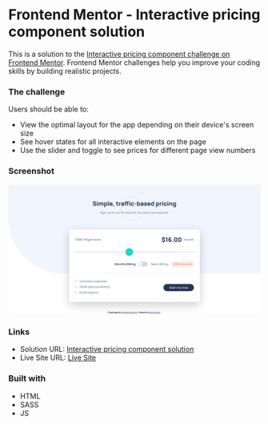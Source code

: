 # Frontend Mentor - Interactive pricing component solution

This is a solution to the [Interactive pricing component challenge on Frontend Mentor](https://www.frontendmentor.io/challenges/interactive-pricing-component-t0m8PIyY8). Frontend Mentor challenges help you improve your coding skills by building realistic projects. 

### The challenge

Users should be able to:

- View the optimal layout for the app depending on their device's screen size
- See hover states for all interactive elements on the page
- Use the slider and toggle to see prices for different page view numbers

### Screenshot

![screenshot](screenshot/screenshot.png)

### Links

- Solution URL: [Interactive pricing component solution](https://www.frontendmentor.io/solutions/interactive-pricing-component-sassjs-FIDH3wZSzJ)
- Live Site URL: [Live Site](https://pooria98.github.io/Interactive-Pricing-Component/)

### Built with

- HTML
- SASS
- JS
